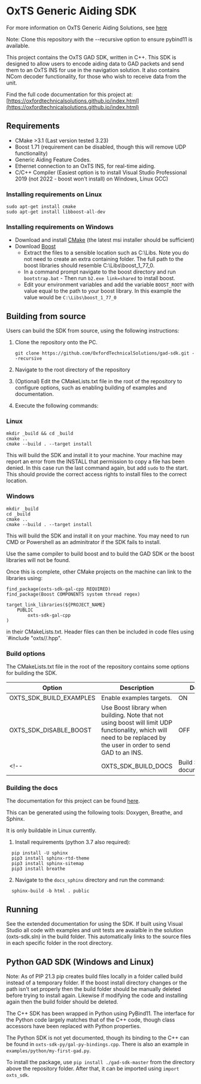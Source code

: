 # OxTS Generic Aiding SDK

For more information on OxTS Generic Aiding Solutions, see [here](https://www.oxts.com/what-is-generic-aiding/)

Note: Clone this repository with the --recursive option to ensure pybind11 is available. 

This project contains the OxTS GAD SDK, written in C++. This SDK is designed to allow users to encode aiding data to GAD packets and send them to an OxTS INS for use in the navigation solution. It also contains NCom decoder functionality, for those who wish to receive data from the unit.

Find the full code documentation for this project at: [https://oxfordtechnicalsolutions.github.io/index.html](https://oxfordtechnicalsolutions.github.io/index.html)

## Requirements

- CMake >3.1 (Last version tested 3.23)
- Boost 1.71 (requirement can be disabled, though this will remove UDP functionality)
- Generic Aiding Feature Codes.
- Ethernet connection to an OxTS INS, for real-time aiding.
- C/C++ Compiler (Easiest option is to install Visual Studio Professional 2019 (not 2022 - boost won't install) on Windows, Linux GCC)

### Installing requirements on Linux

```
sudo apt-get install cmake
sudo apt-get install libboost-all-dev
```

### Installing requirements on Windows 

- Download and install [CMake](https://cmake.org/download/) (the latest msi installer should be sufficient)
- Download [Boost](https://www.boost.org/users/download/)
  - Extract the files to a sensible location such as C:\Libs. Note you do not need to create an extra containing folder. The full path to the boost libraries should resemble C:\Libs\boost_1_77_0.
  - In a command prompt navigate to the boost directory and run ``` bootstrap.bat ``` - Then run ```b2.exe link=shared``` to install boost.
  - Edit your environment variables and add the variable ```BOOST_ROOT``` with value equal to the path to your boost library. In this example the value would be ```C:\Libs\boost_1_77_0```

## Building from source

Users can build the SDK from source, using the following instructions:

1. Clone the repository onto the PC.

   ```git clone https://github.com/OxfordTechnicalSolutions/gad-sdk.git --recursive```
2. Navigate to the root directory of the repository
3. (Optional) Edit the CMakeLists.txt file in the root of the repository to 
   configure options, such as enabling building of examples and documentation.
4. Execute the following commands:

### Linux
```
mkdir _build && cd _build 
cmake ..
cmake --build . --target install
```
This will build the SDK and install it to your machine. Your machine may report an error from the INSTALL that permission to copy a file has been denied. In this case run the last command again, but add `sudo` to the start. This should provide the correct access rights to install files to the correct location. 

### Windows
```
mkdir _build
cd _build
cmake ..
cmake --build . --target install
```
This will build the SDK and install it on your machine. You may need to run CMD or Powershell as an adminitrator if the SDK fails to install.

Use the same compiler to build boost and to build the GAD SDK or the boost libraries will not be found.

Once this is complete, other CMake projects on the machine can link to the libraries using:

```
find_package(oxts-sdk-gal-cpp REQUIRED)
find_package(Boost COMPONENTS system thread regex)

target_link_libraries(${PROJECT_NAME} 
    PUBLIC
        oxts-sdk-gal-cpp
)
```
in their CMakeLists.txt. 
Header files can then be included in code files using 
`#include "oxts/<oxts-sdk-module>/<filename>.hpp".

### Build options

The CMakeLists.txt file in the root of the repository contains some options for building the SDK.

| Option | Description | Default |
|-------------|---------------|----|
|OXTS_SDK_BUILD_EXAMPLES|Enable examples targets.| ON |
|OXTS_SDK_DISABLE_BOOST|Use Boost library when building. Note that not using boost will limit UDP functionality, which will need to be replaced by the user in order to send GAD to an INS.| OFF |
<!-- |OXTS_SDK_BUILD_DOCS|Build SDK documentation.| OFF | -->

### Building the docs

The documentation for this project can be found [here](https://oxfordtechnicalsolutions.github.io/index.html).

This can be generated using the following tools: Doxygen, Breathe, and Sphinx. 

It is only buildable in Linux currently.

1. Install requirements (python 3.7 also required):
```
  pip install -U sphinx
  pip3 install sphinx-rtd-theme
  pip3 install sphinx-sitemap
  pip3 install breathe

```
2. Navigate to the `docs_sphinx` directory and run the command:
```
  sphinx-build -b html . public
```
## Running

See the extended documentation for using the SDK.  If built using Visual Studio all code with examples and unit tests are avaialble in the solution (oxts-sdk.sln) in the build folder.  This automatically links to the source files in each specific folder in the root directory.

## Python GAD SDK (Windows and Linux)

Note: As of PIP 21.3 pip creates build files locally in a folder called build instead of a temporary folder. If the boost install directory changes or the path isn't set properly then the build folder should be manually deleted before trying to install again. Likewise if modifying the code and installing again then the build folder should be deleted.  

The C++ SDK has been wrapped in Python using PyBind11. The interface for the Python code largely matches that of the C++ code, though class accessors have been replaced with Python properties.

The Python SDK is not yet  documented, though its binding to the C++ can be found in `oxts-sdk-py/gal-py-bindings.cpp`. There is also an example in `examples/python/my-first-gad.py`.

To install the package, use `pip install ./gad-sdk-master` from the directory above the repository folder. After that, it can be imported using `import oxts_sdk`.
